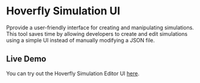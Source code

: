 # Hoverfly Simulation UI

Pprovide a user-friendly interface for creating and manipulating simulations. This tool saves time by allowing developers to create and edit simulations using a simple UI instead of manually modifying a JSON file.

## Live Demo

You can try out the Hoverfly Simulation Editor UI [here](https://lemick.github.io/hoverfly-view/).
